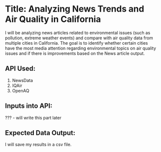 # Title: Analyzing News Trends and Air Quality in California
I will be analyzing news articles related to environmental issues (such as pollution, extreme weather events) and compare with air quality data from multiple cities
in California. The goal is to identify whether certain cities have the most media attention regarding environmental topics on air quality issues and if there is improvements
based on the News article output.

## API Used:
1. NewsData
2. IQAir
4. OpenAQ

## Inputs into API:
??? - will write this part later

## Expected Data Output:
I will save my results in a csv file.

